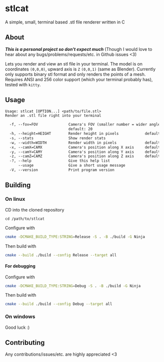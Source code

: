 # stlcat

A simple, small, terminal based .stl file renderer written in C

## About

***This is a personal project so don't expect much***
(Though I would love to hear about any bugs/problems/requests/etc. in Github issues <3)

Lets you render and view an stl file in your terminal. The model is on coordinates `(0,0,0)`, upward axis is `Z` `(0,0,1)` (same as Blender). Currently only supports binary stl format and only renders the points of a mesh. Requires ANSI and 256 color support (which your terminal probably has), tested with `kitty`.

## Usage

```txt
Usage: stlcat [OPTION...] <path/to/file.stl>
Render an .stl file right into your terminal

  -f, --fov=FOV              Camera's FOV (smaller number = wider angle)
                             default: 20
  -h, --height=HEIGHT        Render height in pixels            default: 100
  -s, --stats                Show render stats
  -w, --width=WIDTH          Render width in pixels             default: 100
  -x, --camX=CAMX            Camera's position along X axis     default: 2
  -y, --camY=CAMY            Camera's position along Y axis     default: 0
  -z, --camZ=CAMZ            Camera's position along Z axis     default: 0
  -?, --help                 Give this help list
      --usage                Give a short usage message
  -V, --version              Print program version
```

## Building

### On linux

CD into the cloned repository

```
cd /path/to/stlcat
```

Configure with

```bash
cmake -DCMAKE_BUILD_TYPE:STRING=Release -S . -B ./build -G Ninja
```

Then build with

```bash
cmake --build ./build --config Release --target all
```

#### For debugging

Configure with

```bash
cmake -DCMAKE_BUILD_TYPE:STRING=Debug -S . -B ./build -G Ninja
```

Then build with

```bash
cmake --build ./build --config Debug --target all
```

### On windows

Good luck :)

## Contributing

Any contributions/issues/etc. are highly appreciated <3
